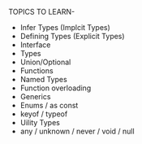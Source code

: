 TOPICS TO LEARN-
- Infer Types (Implcit Types)
- Defining Types (Explicit Types)
- Interface
- Types
- Union/Optional
- Functions
- Named Types
- Function overloading
- Generics
- Enums / as const
- keyof / typeof
- Uility Types
- any / unknown / never / void / null
